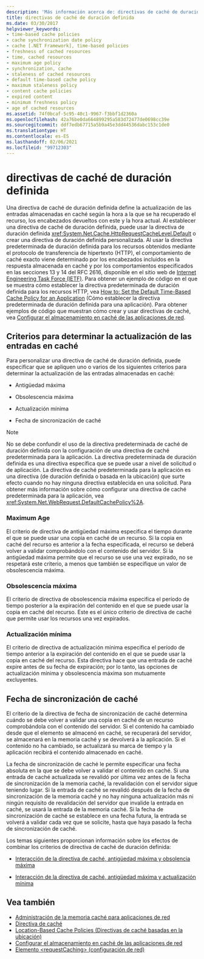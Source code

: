 ```yaml
---
description: 'Más información acerca de: directivas de caché de duración definida'
title: directivas de caché de duración definida
ms.date: 03/30/2017
helpviewer_keywords:
- time-based cache policies
- cache synchronization date policy
- cache [.NET Framework], time-based policies
- freshness of cached resources
- time, cached resources
- maximum age policy
- synchronization, cache
- staleness of cached resources
- default time-based cache policy
- maximum staleness policy
- content cache policies
- expired content
- minimum freshness policy
- age of cached resources
ms.assetid: 74f0bcaf-5c95-40c1-9967-f3bbf1d2360a
ms.openlocfilehash: 42a76be0da664899295a583d72477de0698cc39e
ms.sourcegitcommit: ddf7edb67715a5b9a45e3dd44536dabc153c1de0
ms.translationtype: HT
ms.contentlocale: es-ES
ms.lasthandoff: 02/06/2021
ms.locfileid: "99712303"
---
```

# <a name="time-based-cache-policies"></a>directivas de caché de duración definida

Una directiva de caché de duración definida define la actualización de las entradas almacenadas en caché según la hora a la que se ha recuperado el recurso, los encabezados devueltos con este y la hora actual. Al establecer una directiva de caché de duración definida, puede usar la directiva de duración definida <xref:System.Net.Cache.HttpRequestCacheLevel.Default> o crear una directiva de duración definida personalizada. Al usar la directiva predeterminada de duración definida para los recursos obtenidos mediante el protocolo de transferencia de hipertexto (HTTP), el comportamiento de caché exacto viene determinado por los encabezados incluidos en la respuesta almacenada en caché y por los comportamientos especificados en las secciones 13 y 14 del RFC 2616, disponible en el sitio web de [Internet Engineering Task Force (IETF)](https://www.ietf.org/). Para obtener un ejemplo de código en el que se muestra cómo establecer la directiva predeterminada de duración definida para los recursos HTTP, vea [How to: Set the Default Time-Based Cache Policy for an Application](how-to-set-the-default-time-based-cache-policy-for-an-application.md) (Cómo establecer la directiva predeterminada de duración definida para una aplicación). Para obtener ejemplos de código que muestran cómo crear y usar directivas de caché, vea [Configurar el almacenamiento en caché de las aplicaciones de red](configuring-caching-in-network-applications.md).  
  
## <a name="criteria-to-determine-freshness-of-cached-entries"></a>Criterios para determinar la actualización de las entradas en caché  

 Para personalizar una directiva de caché de duración definida, puede especificar que se apliquen uno o varios de los siguientes criterios para determinar la actualización de las entradas almacenadas en caché:  
  
- Antigüedad máxima  
  
- Obsolescencia máxima  
  
- Actualización mínima  
  
- Fecha de sincronización de caché  
  
> [!NOTE]
> No se debe confundir el uso de la directiva predeterminada de caché de duración definida con la configuración de una directiva de caché predeterminada para la aplicación. La directiva predeterminada de duración definida es una directiva específica que se puede usar a nivel de solicitud o de aplicación. La directiva de caché predeterminada para la aplicación es una directiva (de duración definida o basada en la ubicación) que surte efecto cuando no hay ninguna directiva establecida en una solicitud. Para obtener más información sobre cómo configurar una directiva de caché predeterminada para la aplicación, vea <xref:System.Net.WebRequest.DefaultCachePolicy%2A>.  
  
### <a name="maximum-age"></a>Maximum Age  

 El criterio de directiva de antigüedad máxima especifica el tiempo durante el que se puede usar una copia en caché de un recurso. Si la copia en caché del recurso es anterior a la fecha especificada, el recurso se deberá volver a validar comprobándolo con el contenido del servidor. Si la antigüedad máxima permite que el recurso se use una vez expirado, no se respetará este criterio, a menos que también se especifique un valor de obsolescencia máxima.  
  
### <a name="maximum-staleness"></a>Obsolescencia máxima  

 El criterio de directiva de obsolescencia máxima especifica el período de tiempo posterior a la expiración del contenido en el que se puede usar la copia en caché del recurso. Este es el único criterio de directiva de caché que permite usar los recursos una vez expirados.  
  
### <a name="minimum-freshness"></a>Actualización mínima  

 El criterio de directiva de actualización mínima especifica el período de tiempo anterior a la expiración del contenido en el que se puede usar la copia en caché del recurso. Esta directiva hace que una entrada de caché expire antes de su fecha de expiración; por lo tanto, las opciones de actualización mínima y obsolescencia máxima son mutuamente excluyentes.  
  
## <a name="cache-synchronization-date"></a>Fecha de sincronización de caché  

 El criterio de la directiva de fecha de sincronización de caché determina cuándo se debe volver a validar una copia en caché de un recurso comprobándola con el contenido del servidor. Si el contenido ha cambiado desde que el elemento se almacenó en caché, se recuperará del servidor, se almacenará en la memoria caché y se devolverá a la aplicación. Si el contenido no ha cambiado, se actualizará su marca de tiempo y la aplicación recibirá el contenido almacenado en caché.  
  
 La fecha de sincronización de caché le permite especificar una fecha absoluta en la que se debe volver a validar el contenido en caché. Si una entrada de caché actualizada se revalidó por última vez antes de la fecha de sincronización de la memoria caché, la revalidación con el servidor sigue teniendo lugar. Si la entrada de caché se revalidó después de la fecha de sincronización de la memoria caché y no hay ninguna actualización más ni ningún requisito de revalidación del servidor que invalide la entrada en caché, se usará la entrada de la memoria caché. Si la fecha de sincronización de caché se establece en una fecha futura, la entrada se volverá a validar cada vez que se solicite, hasta que haya pasado la fecha de sincronización de caché.  
  
 Los temas siguientes proporcionan información sobre los efectos de combinar los criterios de directiva de caché de duración definida:  
  
- [Interacción de la directiva de caché, antigüedad máxima y obsolencia máxima](cache-policy-interaction-maximum-age-and-maximum-staleness.md)  
  
- [Interacción de la directiva de caché, antigüedad máxima y actualización mínima](cache-policy-interaction-maximum-age-and-minimum-freshness.md)  
  
## <a name="see-also"></a>Vea también

- [Administración de la memoria caché para aplicaciones de red](cache-management-for-network-applications.md)
- [Directiva de caché](cache-policy.md)
- [Location-Based Cache Policies (Directivas de caché basadas en la ubicación)](location-based-cache-policies.md)
- [Configurar el almacenamiento en caché de las aplicaciones de red](configuring-caching-in-network-applications.md)
- [Elemento \<requestCaching> (configuración de red)](../configure-apps/file-schema/network/requestcaching-element-network-settings.md)

